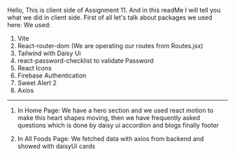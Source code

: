 Hello, This is client side of Assignment 11. And in this readMe I will tell you what we did in client side. First of all let's talk about packages we used here:
We used: 
1. Vite
2. React-router-dom (We are operating our routes from Routes.jsx)
3. Tailwind with Daisy Ui
4. react-password-checklist to validate Password
5. React Icons
6. Firebase Authentication
7. Sweet Alert 2
8. Axios
-------------------------------------------------------------------------------------------------------------------------------
1. In Home Page: We have a hero section and we used react motion to make this heart shapes moving, then we have frequently asked questions which is done by daisy ui accordion and blogs finally  footer


2. In All Foods Page: We fetched data with axios from backend and showed with daisyUi cards

